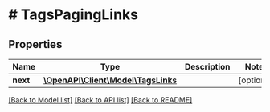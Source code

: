 # # TagsPagingLinks

## Properties

Name | Type | Description | Notes
------------ | ------------- | ------------- | -------------
**next** | [**\OpenAPI\Client\Model\TagsLinks**](TagsLinks.md) |  | [optional]

[[Back to Model list]](../../README.md#models) [[Back to API list]](../../README.md#endpoints) [[Back to README]](../../README.md)
